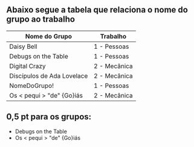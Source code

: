 ## Abaixo segue a tabela que relaciona o nome do grupo ao trabalho


|Nome do Grupo| Trabalho|
| ----- | ----- |
| Daisy Bell | 1 - Pessoas |
| Debugs on the Table | 1 - Pessoas |
| Digital Crazy | 2 - Mecânica |
| Discípulos de Ada Lovelace | 2 - Mecânica |
| NomeDoGrupo! | 1 - Pessoas | 
| Os < pequi > "de" {Go}iás | 2 - Mecânica|  


## 0,5 pt para os grupos:
- Debugs on the Table
- Os < pequi > "de" {Go}iás